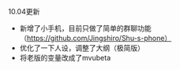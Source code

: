 10.04更新
- 新增了小手机，目前只做了简单的群聊功能（https://github.com/Jingshiro/Shu-s-phone）
- 优化了一下人设，调整了大纲（极简版）
- 将老版的变量改成了mvubeta

